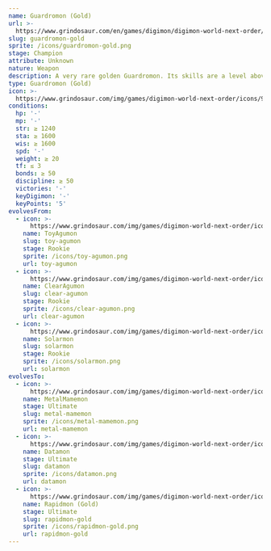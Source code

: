 ```yaml
---
name: Guardromon (Gold)
url: >-
  https://www.grindosaur.com/en/games/digimon/digimon-world-next-order/digimon/96-guardromon-gold
slug: guardromon-gold
sprite: /icons/guardromon-gold.png
stage: Champion
attribute: Unknown
nature: Weapon
description: A very rare golden Guardromon. Its skills are a level above Guardromon's.
type: Guardromon (Gold)
icon: >-
  https://www.grindosaur.com/img/games/digimon-world-next-order/icons/96-guardromon-gold-icon.png
conditions:
  hp: '-'
  mp: '-'
  str: ≥ 1240
  sta: ≥ 1600
  wis: ≥ 1600
  spd: '-'
  weight: ≥ 20
  tf: ≤ 3
  bonds: ≥ 50
  discipline: ≥ 50
  victories: '-'
  keyDigimon: '-'
  keyPoints: '5'
evolvesFrom:
  - icon: >-
      https://www.grindosaur.com/img/games/digimon-world-next-order/icons/41-toyagumon-icon-small.png
    name: ToyAgumon
    slug: toy-agumon
    stage: Rookie
    sprite: /icons/toy-agumon.png
    url: toy-agumon
  - icon: >-
      https://www.grindosaur.com/img/games/digimon-world-next-order/icons/52-clearagumon-icon-small.png
    name: ClearAgumon
    slug: clear-agumon
    stage: Rookie
    sprite: /icons/clear-agumon.png
    url: clear-agumon
  - icon: >-
      https://www.grindosaur.com/img/games/digimon-world-next-order/icons/53-solarmon-icon-small.png
    name: Solarmon
    slug: solarmon
    stage: Rookie
    sprite: /icons/solarmon.png
    url: solarmon
evolvesTo:
  - icon: >-
      https://www.grindosaur.com/img/games/digimon-world-next-order/icons/130-metalmamemon-icon-small.png
    name: MetalMamemon
    stage: Ultimate
    slug: metal-mamemon
    sprite: /icons/metal-mamemon.png
    url: metal-mamemon
  - icon: >-
      https://www.grindosaur.com/img/games/digimon-world-next-order/icons/141-datamon-icon-small.png
    name: Datamon
    stage: Ultimate
    slug: datamon
    sprite: /icons/datamon.png
    url: datamon
  - icon: >-
      https://www.grindosaur.com/img/games/digimon-world-next-order/icons/148-rapidmon-gold-icon-small.png
    name: Rapidmon (Gold)
    stage: Ultimate
    slug: rapidmon-gold
    sprite: /icons/rapidmon-gold.png
    url: rapidmon-gold
---
```


